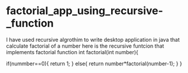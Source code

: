 # factorial_app_using_recursive-_function
I have used recursive algrothim to write desktop application in java that calculate factorial of a number
here is the recursive funtcion that implements factorial function
int factorial(int number){

if(nummber==0){
   return 1;
   }
else{
    return number*factorial(number-1);
    }
}


